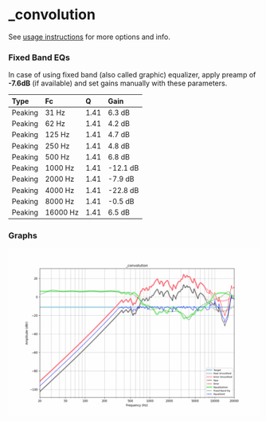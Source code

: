 # _convolution
See [usage instructions](https://github.com/jaakkopasanen/AutoEq#usage) for more options and info.

### Fixed Band EQs
In case of using fixed band (also called graphic) equalizer, apply preamp of **-7.6dB**
(if available) and set gains manually with these parameters.

| Type    | Fc       |    Q | Gain     |
|:--------|:---------|:-----|:---------|
| Peaking | 31 Hz    | 1.41 | 6.3 dB   |
| Peaking | 62 Hz    | 1.41 | 4.2 dB   |
| Peaking | 125 Hz   | 1.41 | 4.7 dB   |
| Peaking | 250 Hz   | 1.41 | 4.8 dB   |
| Peaking | 500 Hz   | 1.41 | 6.8 dB   |
| Peaking | 1000 Hz  | 1.41 | -12.1 dB |
| Peaking | 2000 Hz  | 1.41 | -7.9 dB  |
| Peaking | 4000 Hz  | 1.41 | -22.8 dB |
| Peaking | 8000 Hz  | 1.41 | -0.5 dB  |
| Peaking | 16000 Hz | 1.41 | 6.5 dB   |

### Graphs
![](./_convolution.png)